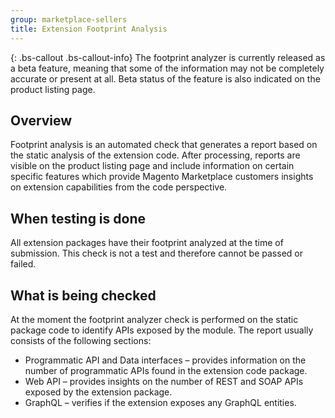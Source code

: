 ```yaml
---
group: marketplace-sellers
title: Extension Footprint Analysis
---
```


{: .bs-callout .bs-callout-info} The footprint analyzer is currently released as a beta feature, meaning that some of the information may not be completely accurate or present at all. Beta status of the feature is also indicated on the product listing page.

## Overview

Footprint analysis is an automated check that generates a report based on the static analysis of the extension code. After processing, reports are visible on the product listing page and include information on certain specific features which provide Magento Marketplace customers insights on extension capabilities from the code perspective.

## When testing is done

All extension packages have their footprint analyzed at the time of submission. This check is not a test and therefore cannot be passed or failed.

## What is being checked

At the moment the footprint analyzer check is performed on the static package code to identify APIs exposed by the module. The report usually consists of the following sections:

*  Programmatic API and Data interfaces – provides information on the number of programmatic APIs found in the extension code package.
*  Web API – provides insights on the number of REST and SOAP APIs exposed by the extension package.
*  GraphQL – verifies if the extension exposes any GraphQL entities.
